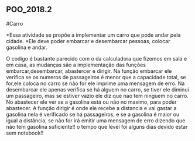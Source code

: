## POO_2018.2
#Carro

*Essa atividade se propõe a implementar um carro que pode andar pela cidade. *Ele deve poder embarcar e desembarcar pessoas, colocar gasolina e andar.

O codigo é bastante parecido com o da calculadora que fizemos em sala e em 
casa, as mudanças são a implementação das funções embarcar,desembarcar,
abastercer e dirigir. Na função embarcar ele verifica se os numeros de 
passageiros é menor que a capacidade total, se for,ele coloca no carro
se não for ele imprime uma mensagem de erro.
Na desembarcar ele apenas verifica se há alguem no carro, se tiver ele
diminui um passageiro, mas se estiver vazio ele diz que nao tem ninguem
no carro.
No abastecer ele ver se a gasolina está ou não no maximo, para poder
abastecer.
A função dirigir é onde ele recebe a distancia e vai gastar a gasolina
nela é verificado se há passageiros, e se a gasolina é maior ou igual
a distância, se não for irá emitir uma mensagem de erro dizendo que não
tem gasolina suficiente!!
o tempo que levei foi alguns dias devido estar sem notebook!!
